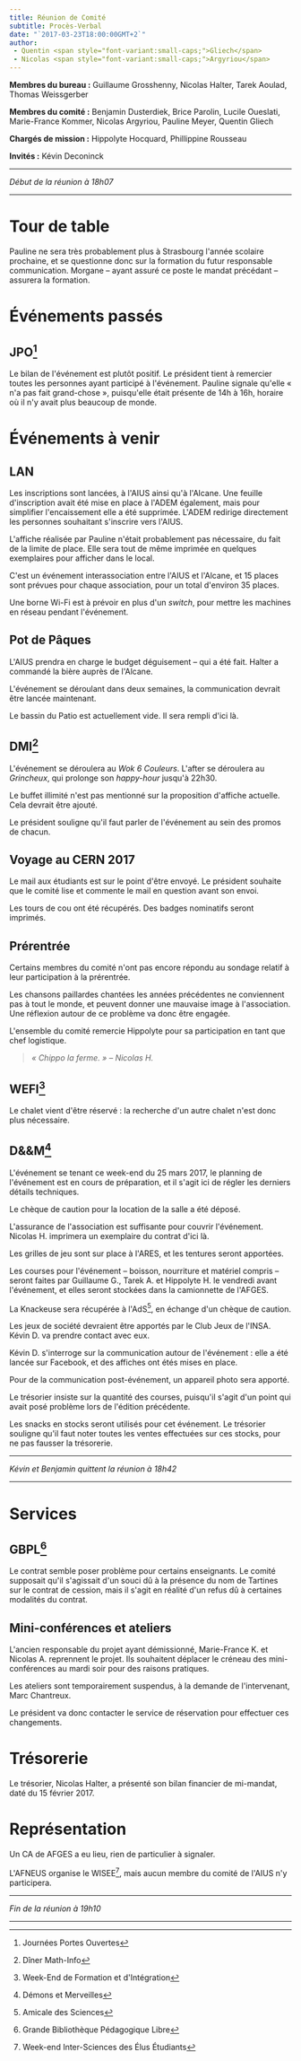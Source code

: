 ```yaml
---
title: Réunion de Comité
subtitle: Procès-Verbal
date: "`2017-03-23T18:00:00GMT+2`"
author:
 - Quentin <span style="font-variant:small-caps;">Gliech</span>
 - Nicolas <span style="font-variant:small-caps;">Argyriou</span>
---
```


**Membres du bureau :**
Guillaume Grosshenny,
Nicolas Halter,
Tarek Aoulad,
Thomas Weissgerber

**Membres du comité :**
Benjamin Dusterdiek,
Brice Parolin,
Lucile Oueslati,
Marie-France Kommer,
Nicolas Argyriou,
Pauline Meyer,
Quentin Gliech

**Chargés de mission :**
Hippolyte Hocquard,
Phillippine Rousseau

**Invités :**
Kévin Deconinck

* * *

*Début de la réunion à 18h07*

* * *

# Tour de table

Pauline ne sera très probablement plus à Strasbourg l'année scolaire
prochaine, et se questionne donc sur la formation du futur responsable
communication.
Morgane – ayant assuré ce poste le mandat précédant – assurera la formation.

# Événements passés

## JPO[^JPO]

[^JPO]: Journées Portes Ouvertes

Le bilan de l'événement est plutôt positif.
Le président tient à remercier toutes les personnes ayant participé
à l'événement.
Pauline signale qu'elle « n'a pas fait grand-chose », puisqu'elle était
présente de 14h à 16h, horaire où il n'y avait plus beaucoup de monde.

# Événements à venir

## LAN

Les inscriptions sont lancées, à l'AIUS ainsi qu'à l'Alcane.
Une feuille d'inscription avait été mise en place à l'ADEM également, mais
pour simplifier l'encaissement elle a été supprimée.
L'ADEM redirige directement les personnes souhaitant s'inscrire vers l'AIUS.

L'affiche réalisée par Pauline n'était probablement pas nécessaire, du fait
de la limite de place.
Elle sera tout de même imprimée en quelques exemplaires pour afficher dans le
local.

C'est un événement interassociation entre l'AIUS et l'Alcane, et 15 places
sont prévues pour chaque association, pour un total d'environ 35 places.

Une borne Wi-Fi est à prévoir en plus d'un *switch*, pour mettre les machines
en réseau pendant l'événement.

## Pot de Pâques

L'AIUS prendra en charge le budget déguisement – qui a été fait.
Halter a commandé la bière auprès de l'Alcane.

L'événement se déroulant dans deux semaines, la communication devrait être
lancée maintenant.

Le bassin du Patio est actuellement vide. Il sera rempli d'ici là.

## DMI[^DMI]

[^DMI]: Dîner Math-Info

L'événement se déroulera au *Wok 6 Couleurs*.
L'after se déroulera au *Grincheux*, qui prolonge son *happy-hour* jusqu'à 22h30.

Le buffet illimité n'est pas mentionné sur la proposition d'affiche actuelle.
Cela devrait être ajouté.

Le président souligne qu'il faut parler de l'événement au sein des promos de
chacun.

## Voyage au CERN 2017

Le mail aux étudiants est sur le point d'être envoyé.
Le président souhaite que le comité lise et commente le mail en question avant
son envoi.

Les tours de cou ont été récupérés.
Des badges nominatifs seront imprimés.

## Prérentrée

Certains membres du comité n'ont pas encore répondu au sondage relatif à leur
participation à la prérentrée.

Les chansons paillardes chantées les années précédentes ne conviennent pas
à tout le monde, et peuvent donner une mauvaise image à l'association.
Une réflexion autour de ce problème va donc être engagée.

L'ensemble du comité remercie Hippolyte pour sa participation en tant que chef
logistique.

> *« Chippo la ferme. » – Nicolas H.*

## WEFI[^WEFI]

[^WEFI]: Week-End de Formation et d'Intégration

Le chalet vient d'être réservé : la recherche d'un autre chalet n'est donc plus
nécessaire.

## D&&M[^DM]

[^DM]: Démons et Merveilles

L'événement se tenant ce week-end du 25 mars 2017, le planning de l'événement
est en cours de préparation, et il s'agit ici de régler les derniers détails
techniques.

Le chèque de caution pour la location de la salle a été déposé.

L'assurance de l'association est suffisante pour couvrir l'événement.
Nicolas H. imprimera un exemplaire du contrat d'ici là.

Les grilles de jeu sont sur place à l'ARES, et les tentures seront apportées.

Les courses pour l'événement – boisson, nourriture et matériel compris – seront
faites par Guillaume G., Tarek A. et Hippolyte H. le vendredi avant
l'événement, et elles seront stockées dans la camionnette de l'AFGES.

La Knackeuse sera récupérée à l'AdS[^ADS], en échange d'un chèque de caution.

Les jeux de société devraient être apportés par le Club Jeux de l'INSA.
Kévin D. va prendre contact avec eux.

Kévin D. s'interroge sur la communication autour de l'événement : elle a été
lancée sur Facebook, et des affiches ont étés mises en place.

Pour de la communication post-événement, un appareil photo sera apporté.

Le trésorier insiste sur la quantité des courses, puisqu'il s'agit d'un point
qui avait posé problème lors de l'édition précédente.

Les snacks en stocks seront utilisés pour cet événement.
Le trésorier souligne qu'il faut noter toutes les ventes effectuées sur ces
stocks, pour ne pas fausser la trésorerie.


[^ADS]: Amicale des Sciences

* * *

*Kévin et Benjamin quittent la réunion à 18h42*

* * *

# Services

## GBPL[^GBPL]

[^GBPL]: Grande Bibliothèque Pédagogique Libre

Le contrat semble poser problème pour certains enseignants.
Le comité supposait qu'il s'agissait d'un souci dû à la présence du nom de
Tartines sur le contrat de cession, mais il s'agit en réalité d'un refus dû
à certaines modalités du contrat.

## Mini-conférences et ateliers

L'ancien responsable du projet ayant démissionné, Marie-France K. et Nicolas A.
reprennent le projet.
Ils souhaitent déplacer le créneau des mini-conférences au mardi soir pour des
raisons pratiques.

Les ateliers sont temporairement suspendus, à la demande de l'intervenant, Marc
Chantreux.

Le président va donc contacter le service de réservation pour effectuer ces
changements.

# Trésorerie

Le trésorier, Nicolas Halter, a présenté son bilan financier de mi-mandat, daté
du 15 février 2017.

# Représentation

Un CA de AFGES a eu lieu, rien de particulier à signaler.

L'AFNEUS organise le WISEE[^WISEE], mais aucun membre du comité de l'AIUS n'y participera.

[^WISEE]: Week-end Inter-Sciences des Élus Étudiants

* * *

*Fin de la réunion à 19h10*

* * *
